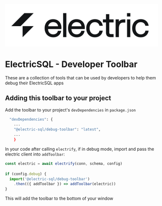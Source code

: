 <a href="https://electric-sql.com">
  <picture>
    <source media="(prefers-color-scheme: dark)"
        srcset="https://raw.githubusercontent.com/electric-sql/meta/main/identity/ElectricSQL-logo-light-trans.svg"
    />
    <source media="(prefers-color-scheme: light)"
        srcset="https://raw.githubusercontent.com/electric-sql/meta/main/identity/ElectricSQL-logo-black.svg"
    />
    <img alt="ElectricSQL logo"
        src="https://raw.githubusercontent.com/electric-sql/meta/main/identity/ElectricSQL-logo-black.svg"
    />
  </picture>
</a>

# ElectricSQL - Developer Toolbar

These are a collection of tools that can be used by developers to help them debug their ElectricSQL apps

## Adding this toolbar to your project

Add the toolbar to your project's `devDependencies` in `package.json`

```sh
  "devDependencies": {
    ...
    "@electric-sql/debug-toolbar": "latest",
    ...
    }
```

In your code after calling `electrify`, if in debug mode, import and pass the electric client into `addToolbar`:

```typescript
const electric = await electrify(conn, schema, config)

if (config.debug) {
  import('@electric-sql/debug-toolbar')
    .then(({ addToolbar }) => addToolbar(electric))
}
```

This will add the toolbar to the bottom of your window




